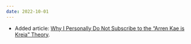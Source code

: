 ```yaml
---
date: 2022-10-01
---
```


* Added article: [Why I Personally Do Not Subscribe to the “Arren Kae is Kreia” Theory](/shrines/swkotor/articles/arren-kae-kreia-theory).